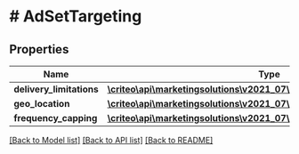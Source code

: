 # # AdSetTargeting

## Properties

Name | Type | Description | Notes
------------ | ------------- | ------------- | -------------
**delivery_limitations** | [**\criteo\api\marketingsolutions\v2021_07\Model\AdSetDeliveryLimitations**](AdSetDeliveryLimitations.md) |  | [optional]
**geo_location** | [**\criteo\api\marketingsolutions\v2021_07\Model\AdSetGeoLocation**](AdSetGeoLocation.md) |  | [optional]
**frequency_capping** | [**\criteo\api\marketingsolutions\v2021_07\Model\AdSetFrequencyCapping**](AdSetFrequencyCapping.md) |  | [optional]

[[Back to Model list]](../../README.md#models) [[Back to API list]](../../README.md#endpoints) [[Back to README]](../../README.md)
